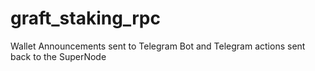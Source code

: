 # graft_staking_rpc
Wallet Announcements sent to Telegram Bot and Telegram actions sent back to the SuperNode
